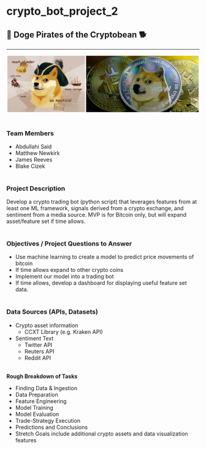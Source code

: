 # crypto_bot_project_2

## :dog: Doge Pirates of the Cryptobean :dog2:
***
![](Images/doge.png)
<br><br>

### **Team Members**
* Abdullahi Said 
* Matthew Newkirk
* James Reeves
* Blake Cizek
<br><br>

### **Project Description**
Develop a crypto trading bot (python script) that leverages features from at least one ML framework, signals derived from a crypto exchange, and sentiment from a media source. MVP is for Bitcoin only, but will expand asset/feature set if time allows.
<br><br>

### **Objectives / Project Questions to Answer**
* Use machine learning to create a model to predict price movements of bitcoin
* If time allows expand to other crypto coins
* Implement our model into a trading bot
* If time allows, develop a dashboard for displaying useful feature set data.
<br><br>

### **Data Sources (APIs, Datasets)**
* Crypto asset information
    * CCXT Library (e.g. Kraken API)
* Sentiment Text
    * Twitter API
    * Reuters API
    * Reddit API
<br><br>

**Rough Breakdown of Tasks**
* Finding Data & Ingestion
* Data Preparation
* Feature Engineering
* Model Training
* Model Evaluation
* Trade-Strategy Execution
* Predictions and Conclusions
* Stretch Goals include additional crypto assets and data visualization features
